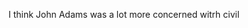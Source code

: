 I think John Adams was a lot more concerned witrh civil
<!--stackedit_data:
eyJoaXN0b3J5IjpbLTE2OTM1NjcwMTZdfQ==
-->